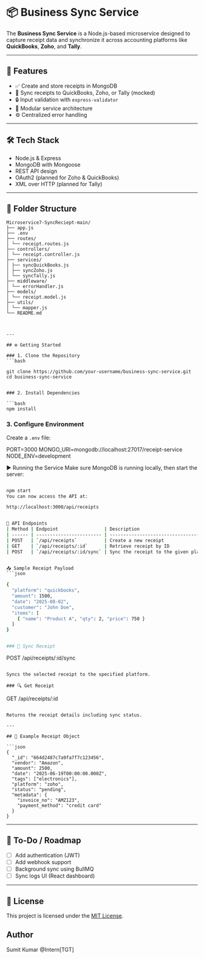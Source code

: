 # 📦 Business Sync Service

The **Business Sync Service** is a Node.js-based microservice designed to capture receipt data and synchronize it across accounting platforms like **QuickBooks**, **Zoho**, and **Tally**.

---

## 🚀 Features

- ✅ Create and store receipts in MongoDB
- 🔁 Sync receipts to QuickBooks, Zoho, or Tally (mocked)
- 🔒 Input validation with `express-validator`
- 🧱 Modular service architecture
- ⚙️ Centralized error handling

---

## 🛠️ Tech Stack

- Node.js & Express
- MongoDB with Mongoose
- REST API design
- OAuth2 (planned for Zoho & QuickBooks)
- XML over HTTP (planned for Tally)

---

## 📂 Folder Structure

```
Microservice7-SyncReciept-main/
├── app.js
├── .env
├── routes/
│ └── receipt.routes.js
├── controllers/
│ └── receipt.controller.js
├── services/
│ ├── syncQuickBooks.js
│ ├── syncZoho.js
│ └── syncTally.js
├── middleware/
│ └── errorHandler.js
├── models/
│ └── receipt.model.js
├── utils/
│ └── mapper.js
└── README.md



---

## ⚙️ Getting Started

### 1. Clone the Repository
```bash

git clone https://github.com/your-username/business-sync-service.git
cd business-sync-service


### 2. Install Dependencies

```bash
npm install
```

### 3. Configure Environment

Create a `.env` file:

PORT=3000
MONGO_URI=mongodb://localhost:27017/receipt-service
NODE_ENV=development


▶️ Running the Service
Make sure MongoDB is running locally, then start the server:
```bash

npm start
You can now access the API at:

http://localhost:3000/api/receipts


🔁 API Endpoints
| Method | Endpoint                 | Description                            |
| ------ | ------------------------ | -------------------------------------- |
| POST   | `/api/receipts`          | Create a new receipt                   |
| GET    | `/api/receipts/:id`      | Retrieve receipt by ID                 |
| POST   | `/api/receipts/:id/sync` | Sync the receipt to the given platform |


📥 Sample Receipt Payload
```json

{
  "platform": "quickbooks",
  "amount": 1500,
  "date": "2025-08-02",
  "customer": "John Doe",
  "items": [
    { "name": "Product A", "qty": 2, "price": 750 }
  ]
}


### 🔄 Sync Receipt

```
POST /api/receipts/:id/sync
```

Syncs the selected receipt to the specified platform.

### 🔍 Get Receipt

```
GET /api/receipts/:id
```

Returns the receipt details including sync status.

---

## 🧩 Example Receipt Object

```json
{
  "_id": "664d2487c7a9fa7f7c123456",
  "vendor": "Amazon",
  "amount": 2500,
  "date": "2025-06-19T00:00:00.000Z",
  "tags": ["electronics"],
  "platform": "zoho",
  "status": "pending",
  "metadata": {
    "invoice_no": "AMZ123",
    "payment_method": "credit card"
  }
}
```

---

## 📌 To-Do / Roadmap

- [ ] Add authentication (JWT)
- [ ] Add webhook support
- [ ] Background sync using BullMQ
- [ ] Sync logs UI (React dashboard)

---

## 📄 License

This project is licensed under the [MIT License](LICENSE).

## Author ##
Sumit Kumar
@Intern[TGT]
